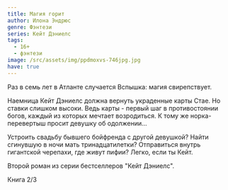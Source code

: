 ```yaml
---
title: Магия горит
author: Илона Эндрюс
genre: Фэнтези
series: Кейт Дэниелс
tags:
  - 16+
  - фэнтези
image: /src/assets/img/ppdmoxvs-746jpg.jpg
have: true
---
```

Раз в семь лет в Атланте случается Вспышка: магия свирепствует.

Наемница Кейт Дэниелс должна вернуть украденные карты Стае. Но ставки слишком высоки. Ведь карты - первый шаг в противостоянии богов, каждый из которых мечтает возродиться. К тому же норка-перевертыш просит девушку об одолжении...

Устроить свадьбу бывшего бойфренда с другой девушкой? Найти сгинувшую в ночи мать тринадцатилетки? Отправиться внутрь гигантской черепахи, где живут пифии? Легко, если ты Кейт.

Второй роман из серии бестселлеров "Кейт Дэниелс".

Книга 2/3
